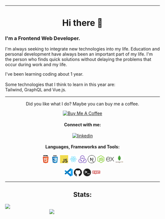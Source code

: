 

----

<h1 align="center">Hi there 👋</h1>

<h3 align="left" >I'm a Frontend Web Developer. </h3>
<p>I'm always seeking to integrate new technologies into my life. Education and personal development have always been an important part of my life. I'm the person who finds quick solutions without delaying the problems that occur during work and my life.
</p>
<p>
I've been learning coding about 1 year.
 <br> <br>
Some technologies that I think to learn in this year are: <br>
Tailwind, GraphQL and Vue.js.
</p>

----

<div align="center"> 
         <p> Did you like what I do? Maybe you can buy me a coffee.</p>
<a href="https://www.buymeacoffee.com/eneseren" target="_blank"><img src="https://raw.githubusercontent.com/thenesern/images/main/buy-me-a-coffee.png" alt="Buy Me A Coffee" width="150" ></a>
</div>

<div align="center">
<h4 align="center">Connect with me:</h4>
<a href="https://www.linkedin.com/in/enes-eren-11108b1a6/">
         <img alt="linkedin" src="https://raw.githubusercontent.com/peterthehan/peterthehan/master/assets/linkedin.svg" width="22px"> 
</a>

<h4 align="center">Languages, Frameworks and Tools:</h4>
 <p align="center">
         <img alt="HTML5" width="26px" title="HTML" src="https://raw.githubusercontent.com/github/explore/80688e429a7d4ef2fca1e82350fe8e3517d3494d/topics/html/html.png" />
         <img alt="CSS3" width="26px" title="CSS" src="https://raw.githubusercontent.com/github/explore/80688e429a7d4ef2fca1e82350fe8e3517d3494d/topics/css/css.png" />
         <img alt="JavaScript" width="26px" title="JavaScript" src="https://raw.githubusercontent.com/github/explore/80688e429a7d4ef2fca1e82350fe8e3517d3494d/topics/javascript/javascript.png" />
         <img alt="React" width="26px" title="React" src="https://raw.githubusercontent.com/github/explore/80688e429a7d4ef2fca1e82350fe8e3517d3494d/topics/react/react.png" />
                  <img alt="Redux" width="26px" title="Redux" src="https://raw.githubusercontent.com/devicons/devicon/2ae2a900d2f041da66e950e4d48052658d850630/icons/redux/redux-original.svg" />
            <img alt="Next.js" width="26px" title="Next.js" src="https://raw.githubusercontent.com/devicons/devicon/2ae2a900d2f041da66e950e4d48052658d850630/icons/nextjs/nextjs-line.svg" />
           <img alt="Node.js" width="26px" title="Node.js" src="https://raw.githubusercontent.com/devicons/devicon/2ae2a900d2f041da66e950e4d48052658d850630/icons/nodejs/nodejs-original.svg" />
             <img alt="Express.js" width="26px" title="Express.js" src="https://raw.githubusercontent.com/devicons/devicon/2ae2a900d2f041da66e950e4d48052658d850630/icons/express/express-original.svg" />
                 <img alt="MongoDB" width="26px" title="MongoDB" src="https://raw.githubusercontent.com/devicons/devicon/2ae2a900d2f041da66e950e4d48052658d850630/icons/mongodb/mongodb-original-wordmark.svg" />
</p>
         <p align="center">
                  <img alt="Visual Studio Code" width="26px" title="Visual Studio Code" src="https://raw.githubusercontent.com/github/explore/80688e429a7d4ef2fca1e82350fe8e3517d3494d/topics/visual-studio-code/visual-studio-code.png" />
                  <img alt="GitHub" width="26px" title="Github" src="https://raw.githubusercontent.com/github/explore/78df643247d429f6cc873026c0622819ad797942/topics/github/github.png" />
                  <img alt="Terminal" width="26px" title="Terminal" src="https://raw.githubusercontent.com/github/explore/80688e429a7d4ef2fca1e82350fe8e3517d3494d/topics/terminal/terminal.png"/>
                  <img alt="Terminal" width="26px" title="NPM" src="https://raw.githubusercontent.com/devicons/devicon/2ae2a900d2f041da66e950e4d48052658d850630/icons/npm/npm-original-wordmark.svg"/>
         </p>



----


 <h2 align="center">Stats:</h2>
 
<p><img align="left" src="https://github-readme-stats.vercel.app/api/top-langs?username=enes-erenn&show_icons=true&locale=en&layout=compact" width="360px"/></p>
<p>&nbsp;<img align="right" src="https://github-readme-stats.vercel.app/api?username=enes-erenn&show_icons=true&locale=en" width="360px" /></p><br />
<br />
